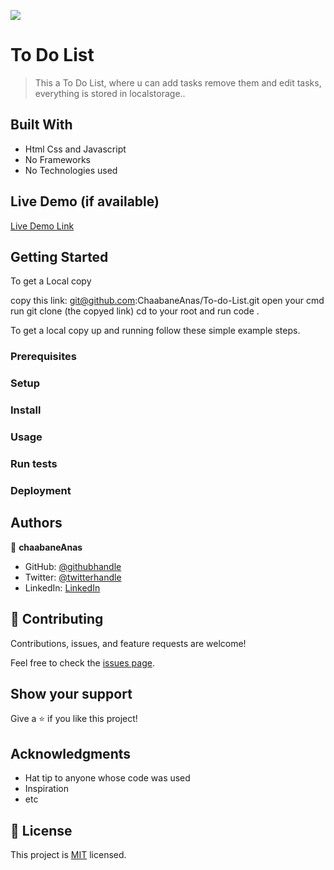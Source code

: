 ![](https://img.shields.io/badge/Microverse-blueviolet)

# To Do List

> This a To Do List, 
where u can add tasks remove them and edit tasks,
everything is stored in localstorage..


## Built With

- Html Css and Javascript
- No Frameworks
- No Technologies used

## Live Demo (if available)

[Live Demo Link](https://livedemo.com)


## Getting Started
To get a Local copy

copy this link: git@github.com:ChaabaneAnas/To-do-List.git
open your cmd
run git clone (the copyed link)
cd to your root and run code . 


To get a local copy up and running follow these simple example steps.

### Prerequisites

### Setup

### Install

### Usage

### Run tests

### Deployment



## Authors

👤 **chaabaneAnas**

- GitHub: [@githubhandle](https://github.com/githubhandle)
- Twitter: [@twitterhandle](https://twitter.com/twitterhandle)
- LinkedIn: [LinkedIn](https://linkedin.com/in/linkedinhandle)



## 🤝 Contributing

Contributions, issues, and feature requests are welcome!

Feel free to check the [issues page](../../issues/).

## Show your support

Give a ⭐️ if you like this project!

## Acknowledgments

- Hat tip to anyone whose code was used
- Inspiration
- etc

## 📝 License

This project is [MIT](./MIT.md) licensed.

